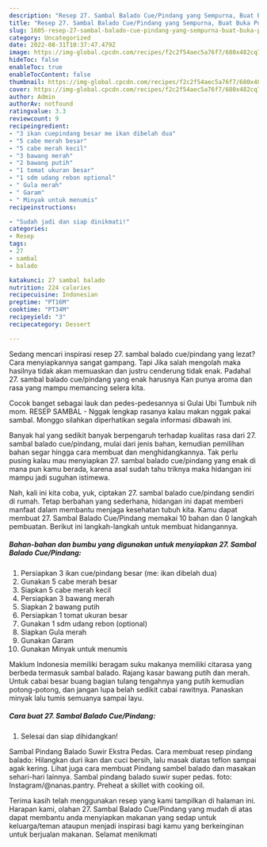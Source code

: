 ```yaml
---
description: "Resep 27. Sambal Balado Cue/Pindang yang Sempurna, Buat Buka Puasa Enak Banget"
title: "Resep 27. Sambal Balado Cue/Pindang yang Sempurna, Buat Buka Puasa Enak Banget"
slug: 1605-resep-27-sambal-balado-cue-pindang-yang-sempurna-buat-buka-puasa-enak-banget
category: Uncategorized
date: 2022-08-31T10:37:47.479Z
image: https://img-global.cpcdn.com/recipes/f2c2f54aec5a76f7/680x482cq70/27-sambal-balado-cuepindang-foto-resep-utama.jpg
hideToc: false
enableToc: true
enableTocContent: false
thumbnail: https://img-global.cpcdn.com/recipes/f2c2f54aec5a76f7/680x482cq70/27-sambal-balado-cuepindang-foto-resep-utama.jpg
cover: https://img-global.cpcdn.com/recipes/f2c2f54aec5a76f7/680x482cq70/27-sambal-balado-cuepindang-foto-resep-utama.jpg
author: Admin
authorAv: notfound
ratingvalue: 3.3
reviewcount: 9
recipeingredient:
- "3 ikan cuepindang besar me ikan dibelah dua"
- "5 cabe merah besar"
- "5 cabe merah kecil"
- "3 bawang merah"
- "2 bawang putih"
- "1 tomat ukuran besar"
- "1 sdm udang rebon optional"
- " Gula merah"
- " Garam"
- " Minyak untuk menumis"
recipeinstructions:

- "Sudah jadi dan siap dinikmati!"
categories:
- Resep
tags:
- 27
- sambal
- balado

katakunci: 27 sambal balado 
nutrition: 224 calories
recipecuisine: Indonesian
preptime: "PT16M"
cooktime: "PT34M"
recipeyield: "3"
recipecategory: Dessert

---
```



Sedang mencari inspirasi resep 27. sambal balado cue/pindang yang lezat? Cara menyiapkannya sangat gampang. Tapi Jika salah mengolah maka hasilnya tidak akan memuaskan dan justru cenderung tidak enak. Padahal 27. sambal balado cue/pindang yang enak harusnya Kan punya aroma dan rasa yang mampu memancing selera kita.


Cocok banget sebagai lauk dan pedes-pedesannya si Gulai Ubi Tumbuk nih mom. RESEP SAMBAL - Nggak lengkap rasanya kalau makan nggak pakai sambal. Monggo silahkan diperhatikan segala informasi dibawah ini.

Banyak hal yang sedikit banyak berpengaruh terhadap kualitas rasa dari 27. sambal balado cue/pindang, mulai dari jenis bahan, kemudian pemilihan bahan segar hingga cara membuat dan menghidangkannya. Tak perlu pusing kalau mau menyiapkan 27. sambal balado cue/pindang yang enak di mana pun kamu berada, karena asal sudah tahu triknya maka hidangan ini mampu jadi suguhan istimewa.


Nah, kali ini kita coba, yuk, ciptakan 27. sambal balado cue/pindang sendiri di rumah. Tetap berbahan yang sederhana, hidangan ini dapat memberi manfaat dalam membantu menjaga kesehatan tubuh kita. Kamu dapat membuat 27. Sambal Balado Cue/Pindang memakai 10 bahan dan 0 langkah pembuatan. Berikut ini langkah-langkah untuk membuat hidangannya.

<!--inarticleads1-->

##### Bahan-bahan dan bumbu yang digunakan untuk menyiapkan 27. Sambal Balado Cue/Pindang:

1. Persiapkan 3 ikan cue/pindang besar (me: ikan dibelah dua)
1. Gunakan 5 cabe merah besar
1. Siapkan 5 cabe merah kecil
1. Persiapkan 3 bawang merah
1. Siapkan 2 bawang putih
1. Persiapkan 1 tomat ukuran besar
1. Gunakan 1 sdm udang rebon (optional)
1. Siapkan  Gula merah
1. Gunakan  Garam
1. Gunakan  Minyak untuk menumis


Maklum Indonesia memiliki beragam suku makanya memiliki citarasa yang berbeda termasuk sambal balado. Rajang kasar bawang putih dan merah. Untuk cabai besar buang bagian tulang tengahnya yang putih kemudian potong-potong, dan jangan lupa belah sedikit cabai rawitnya. Panaskan minyak lalu tumis semuanya sampai layu. 

<!--inarticleads2-->

##### Cara buat 27. Sambal Balado Cue/Pindang:


1. Selesai dan siap dihidangkan!

Sambal Pindang Balado Suwir Ekstra Pedas. Cara membuat resep pindang balado: Hilangkan duri ikan dan cuci bersih, lalu masak diatas teflon sampai agak kering. Lihat juga cara membuat Pindang sambel balado dan masakan sehari-hari lainnya. Sambal pindang balado suwir super pedas. foto: Instagram/@nanas.pantry. Preheat a skillet with cooking oil. 

Terima kasih telah menggunakan resep yang kami tampilkan di halaman ini. Harapan kami, olahan 27. Sambal Balado Cue/Pindang yang mudah di atas dapat membantu anda menyiapkan makanan yang sedap untuk keluarga/teman ataupun menjadi inspirasi bagi kamu yang berkeinginan untuk berjualan makanan. Selamat menikmati
